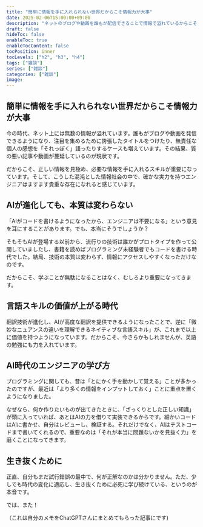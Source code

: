 ```yaml
---
title: "簡単に情報を手に入れられない世界だからこそ情報力が大事"
date: 2025-02-06T15:00:00+09:00
description: "ネットのブログや動画を誰もが配信できることで情報で溢れているからこそ、正しい情報はより貴重なものになっている"
draft: false
hideToc: false
enableToc: true
enableTocContent: false
tocPosition: inner
tocLevels: ["h2", "h3", "h4"]
tags: ["雑談"]
series: ["雑談"]
categories: ["雑談"]
image:
---
```


## 簡単に情報を手に入れられない世界だからこそ情報力が大事

今の時代、ネット上には無数の情報が溢れています。誰もがブログや動画を発信できるようになり、注目を集めるために誇張したタイトルをつけたり、無責任な個人の感想を「それっぽく」語ったりするケースも増えています。その結果、質の悪い記事や動画が蔓延しているのが現状です。

だからこそ、正しい情報を見極め、必要な情報を手に入れるスキルが重要になっています。そして、こうした混沌とした情報社会の中で、確かな実力を持つエンジニアはますます貴重な存在になれると感じています。

## AIが進化しても、本質は変わらない

「AIがコードを書けるようになったから、エンジニアは不要になる」という意見を耳にすることがあります。でも、本当にそうでしょうか？

そもそもAIが登場する以前から、流行りの技術は誰かがプロトタイプを作って公開していましたし、書籍を読めばプログラミング未経験者でもコードを書ける時代でした。結局、技術の本質は変わらず、情報にアクセスしやすくなっただけなのです。

だからこそ、学ぶことが無駄になることはなく、むしろより重要になってきます。

## 言語スキルの価値が上がる時代

翻訳技術が進化し、AIが高度な翻訳を提供できるようになったことで、逆に「微妙なニュアンスの違いを理解できるネイティブな言語スキル」が、これまで以上に価値を持つようになっています。だからこそ、今さらかもしれませんが、英語の勉強にも力を入れています。

## AI時代のエンジニアの学び方

プログラミングに関しても、昔は「とにかく手を動かして覚える」ことが多かったのですが、最近は「より多くの情報をインプットしておく」ことに重点を置くようになりました。

なぜなら、何か作りたいものが出てきたときに、「ざっくりとした正しい知識」が頭に入っていれば、あとはAIの力を借りて実装できるからです。細かいコードはAIに書かせ、自分はレビューし、検証する。それだけでなく、AIはテストコードまで書いてくれるので、重要なのは「それが本当に問題ないかを見抜く力」を磨くことになってきます。

## 生き抜くために

正直、自分もまだ試行錯誤の最中で、何が正解なのかは分かりません。ただ、少しでも時代の変化に適応し、生き抜くために必死に学び続けている、というのが本音です。

では、また！

（これは自分のメモをChatGPTさんにまとめてもらった記事にです)